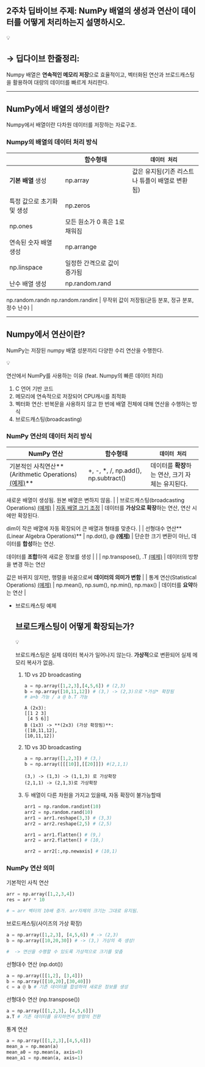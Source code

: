 ## 2주차 딥바이브 주제: NumPy 배열의 생성과 연산이 데이터를 어떻게 처리하는지 설명하시오.

<aside>
💡

## → 딥다이브 한줄정리:

Numpy 배열은 **연속적인 메모리 저장**으로 효율적이고, 벡터화된 연산과 브로드캐스팅을 활용하여 대량의 데이터를 빠르게 처리한다.  

</aside>

---

## NumPy에서 배열의 생성이란?

Numpy에서 배열이란 다차원 데이터를 저장하는 자료구조.

### Numpy의 배열의 데이터 처리 방식

|  | **함수형태** | `데이터 처리` |
| --- | --- | --- |
| **기본 배열** 생성 | np.array | 값은 유지됨(기존 리스트나 튜플이 배열로 변환됨) |
| 특정 값으로 초기화 및 생성 | np.zeros
np.ones | 모든 원소가 0 혹은 1로 채워짐 |
| 연속된 숫자 배열 생성 | np.arrange
np.linspace | 일정한 간격으로 값이 증가됨  |
| 난수 배열 생성 | np.random.rand
np.random.randn
np.random.randint | 무작위 값이 저장됨(균등 분포, 정규 분포, 정수 난수) |

---

## Numpy에서 연산이란?

NumPy는 저장된 numpy 배열 성분끼리 다양한 수리 연산을 수행한다.

<aside>
💡

연산에서 NumPy를 사용하는 이유 (feat. Numpy의 빠른 데이터 처리)

1. C 언어 기반 코드
2. 메모리에 연속적으로 저장되어 CPU캐시를 최적화
3. 벡터화 연산: 반복문을 사용하지 않고 한 번에 배열 전체에 대해 연산을 수행하는 방식
4. 브로드캐스팅(broadcasting) 
</aside>

### **NumPy 연산의 데이터 처리 방식**

| NumPy 연산 | 함수형태 | `데이터 처리` |
| --- | --- | --- |
| 기본적인 사칙연산**(Arithmetic Operations) [(예제)](https://www.notion.so/2-a690a237664c4db6b2c2d35104c5720f?pvs=21)** | +, -, *, /, np.add(), np.subtract() | 데이터를 **확장**하는 연산, 크기 자체는 유지된다.

새로운 배열이 생성됨. 원본 배열은 변하지 않음. |
| 브로드캐스팅(broadcasting Operations) [(예제)](https://www.notion.so/2-a690a237664c4db6b2c2d35104c5720f?pvs=21) | [자동 배열 크기 조정](https://www.notion.so/2-a690a237664c4db6b2c2d35104c5720f?pvs=21) | 데이터를 **가상으로 확장**하는 연산, 연산 시에만 확장된다.

dim이 작은 배열에 자동 확장되어 큰 배열과 형태를 맞춘다.   |
| 선형대수 연산**(Linear Algebra Operations)** | np.dot(), @  **[(예제)](https://www.notion.so/2-a690a237664c4db6b2c2d35104c5720f?pvs=21)** | 단순한 크기 변환이 아닌, 데이터를 **합성**하는 연산. 

데이터를 **조합**하여 새로운 정보를 생성 |
|  | np.transpose(), .T [(예제)](https://www.notion.so/2-a690a237664c4db6b2c2d35104c5720f?pvs=21) | 데이터의 방향을 변경 하는 연산

값은 바뀌지 않지만, 행렬을 바꿈으로써 **데이터의 의미가 변함** |
| 통계 연산(Statistical Operations) [(예제)](https://www.notion.so/2-a690a237664c4db6b2c2d35104c5720f?pvs=21) | np.mean(), np.sum(), np.min(), np.max() | 데이터를 **요약**하는 연산 |
- 브로드캐스팅 예제
    
    ## 브로드캐스팅이 어떻게 확장되는가?
    
    <aside>
    💡
    
    브로드캐스팅은 실제 데이터 복사가 일어나지 않는다. **가상적**으로 변환되어 실제 메모리 복사가 없음.
    
    </aside>
    
    1. 1D vs 2D broadcasting 
        
        ```python
        a = np.array([1,2,3],[4,5,6]) # (2,3)
        b = np.array([10,11,12]) # (3,) -> (2,3)으로 *가상* 확장됨 
        # a+b 가능 / a @ b.T 가능
        ```
        
        ```
        A (2x3): 
        [[1 2 3]
         [4 5 6]]
        B (1x3) -> **(2x3) (가상 확장됨)**: 
        ([10,11,12],
        [10,11,12])
        ```
        
    2. 1D vs 3D broadcasting
        
        ```python
        a = np.array([1,2,3]) # (3,)
        b = np.array([[[10]],[[20]]]) #(2,1,1)
        ```
        
        ```
        (3,) -> (1,3) -> (1,1,3) 로 가상확장
        (2,1,1) -> (2,1,3)로 가상확장
        ```
        
    3. 두 배열이 다른 차원을 가지고 있을때, 자동 확장이 불가능할때 
        
        ```python
        arr1 = np.random.randint(10)
        arr2 = np.random.rand(10)
        arr1 = arr1.reshape(3,3) # (3,3)
        arr2 = arr2.reshape(2,5) # (2,5)
        
        arr1 = arr1.flatten() # (9,)
        arr2 = arr2.flatten() # (10,)
        
        arr2 = arr2[:,np.newaxis] # (10,1)
        ```
        

### **NumPy 연산 의미**

기본적인 사칙 연산

```python
arr = np.array([1,2,3,4])
res = arr * 10

# → arr 벡터의 10배 증가. arr자체의 크기는 그대로 유지됨.
```

브로드캐스팅(사이즈의 가상 확장)

```python
a = np.array([1,2,3], [4,5,6]) # -> (2,3) 
b = np.array([10,20,30]) # -> (3,) 가상의 축 생성!

#  -> 연산을 수행할 수 있도록 가상적으로 크기를 맞춤
```

선형대수 연산 (np.dot())

```python
a = np.array([[1,2], [3,4]])
b = np.array([[10,20],[30,40]])
c = a @ b # 기존 데이터를 합성하여 새로운 정보를 생성
```

선형대수 연산 (np.transpose())

```python
a = np.array([[1,2,3], [4,5,6]]) 
a.T # 기존 데이터를 유지하면서 방향의 전환
```

통계 연산 

```python
a = np.array([[1,2,3],[4,5,6]])
mean_a = np.mean(a)
mean_a0 = np.mean(a, axis=0)
mean_a1 = np.mean(a, axis=1)
```